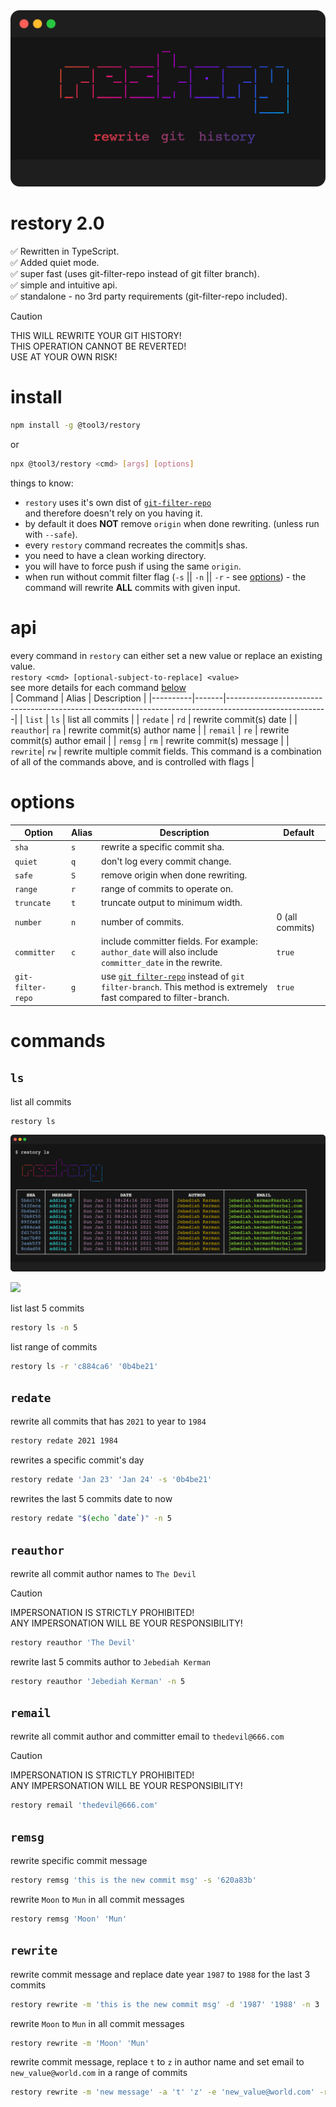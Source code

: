 <img src="./shellfies/logo.png" />

# restory 2.0

✅ Rewritten in TypeScript.  
✅ Added quiet mode.  
✅ super fast (uses git-filter-repo instead of git filter branch).  
✅ simple and intuitive api.  
✅ standalone - no 3rd party requirements (git-filter-repo included).

> [!CAUTION]
> THIS WILL REWRITE YOUR GIT HISTORY!  
> THIS OPERATION CANNOT BE REVERTED!  
> USE AT YOUR OWN RISK!

# install

```bash
npm install -g @tool3/restory
```

or

```bash
npx @tool3/restory <cmd> [args] [options]
```

things to know:

- `restory` uses it's own dist of [`git-filter-repo`](https://github.com/newren/git-filter-repo)  
  and therefore doesn't rely on you having it.
- by default it does **NOT** remove `origin` when done rewriting. (unless run with `--safe`).
- every `restory` command recreates the commit|s shas.
- you need to have a clean working directory.
- you will have to force push if using the same `origin`.
- when run without commit filter flag (`-s` || `-n` || `-r` - see [options](#options)) - the command will rewrite **ALL** commits with given input.

# api

every command in `restory` can either set a new value or replace an existing value.  
`restory <cmd> [optional-subject-to-replace] <value>`  
see more details for each command [below](#commands)  
| Command | Alias | Description |
|----------|-------|-------------------------------------------------------------------------------------------------------|
| `list` | `ls` | list all commits |
| `redate` | `rd` | rewrite commit(s) date |
| `reauthor`| `ra` | rewrite commit(s) author name |
| `remail` | `re` | rewrite commit(s) author email |
| `remsg` | `rm` | rewrite commit(s) message |
| `rewrite`| `rw` | rewrite multiple commit fields. This command is a combination of all of the commands above, and is controlled with flags |

# options

| Option            | Alias | Description                                                                                                                                                 | Default         |
| ----------------- | ----- | ----------------------------------------------------------------------------------------------------------------------------------------------------------- | --------------- |
| `sha`             | `s`   | rewrite a specific commit sha.                                                                                                                              |                 |
| `quiet`           | `q`   | don't log every commit change.                                                                                                                              |                 |
| `safe`            | `S`   | remove origin when done rewriting.                                                                                                                          |                 |
| `range`           | `r`   | range of commits to operate on.                                                                                                                             |                 |
| `truncate`        | `t`   | truncate output to minimum width.                                                                                                                           |                 |
| `number`          | `n`   | number of commits.                                                                                                                                          | 0 (all commits) |
| `committer`       | `c`   | include committer fields. For example: `author_date` will also include `committer_date` in the rewrite.                                                     | `true`          |
| `git-filter-repo` | `g`   | use [`git filter-repo`](https://github.com/newren/git-filter-repo) instead of `git filter-branch`. This method is extremely fast compared to filter-branch. | `true`          |

# commands

## `ls`

list all commits

```bash
restory ls
```

<img src="./shellfies/ls.png" />

[![](https://img.shields.io/static/v1?label=created%20with%20shellfie&message=📸&color=pink)](https://github.com/tool3/shellfie)

list last 5 commits

```bash
restory ls -n 5
```

list range of commits

```bash
restory ls -r 'c884ca6' '0b4be21'
```

## `redate`
rewrite all commits that has `2021` to year to `1984`

```bash
restory redate 2021 1984
```

rewrites a specific commit's day

```bash
restory redate 'Jan 23' 'Jan 24' -s '0b4be21'
```

rewrites the last 5 commits date to now

```bash
restory redate "$(echo `date`)" -n 5
```

## `reauthor`
rewrite all commit author names to `The Devil`
> [!CAUTION]
> IMPERSONATION IS STRICTLY PROHIBITED!  
> ANY IMPERSONATION WILL BE YOUR RESPONSIBILITY!  


```bash
restory reauthor 'The Devil'
```

rewrite last 5 commits author to `Jebediah Kerman`

```bash
restory reauthor 'Jebediah Kerman' -n 5
```

## `remail`
rewrite all commit author and committer email to `thedevil@666.com`
> [!CAUTION]
> IMPERSONATION IS STRICTLY PROHIBITED!  
> ANY IMPERSONATION WILL BE YOUR RESPONSIBILITY!  

```bash
restory remail 'thedevil@666.com'
```

## `remsg`

rewrite specific commit message

```bash
restory remsg 'this is the new commit msg' -s '620a83b'
```

rewrite `Moon` to `Mun` in all commit messages

```bash
restory remsg 'Moon' 'Mun'
```

## `rewrite`

rewrite commit message and replace date year `1987` to `1988` for the last 3 commits

```bash
restory rewrite -m 'this is the new commit msg' -d '1987' '1988' -n 3
```

rewrite `Moon` to `Mun` in all commit messages

```bash
restory rewrite -m 'Moon' 'Mun'
```

rewrite commit message, replace `t` to `z` in author name and set email to `new_value@world.com` in a range of commits

```bash
restory rewrite -m 'new message' -a 't' 'z' -e 'new_value@world.com' -r '8381e6a' '4110655'
```
